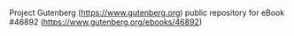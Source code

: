 Project Gutenberg (https://www.gutenberg.org) public repository for eBook #46892 (https://www.gutenberg.org/ebooks/46892)
